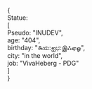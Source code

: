 { <br>
  Statue:<br>
  [<br>
    Pseudo: "INUDEV",<br>
    age: "404",<br>
    birthday: "௯ಋ:ஐಭ:இஃஏஓ",<br>
    city: "in the world",<br>
    job: "VivaHeberg - PDG"<br>
  ]<br>
}<br>
